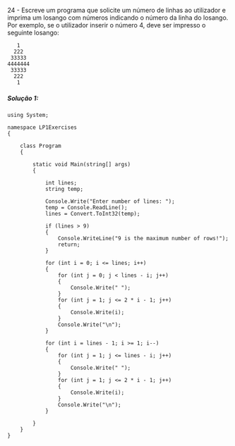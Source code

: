 24 - Escreve um programa que solicite um número de linhas ao utilizador e
imprima um losango com números indicando o número da linha do losango. Por
exemplo, se o utilizador inserir o número 4, deve ser impresso o seguinte
losango:

```
   1
  222
 33333
4444444
 33333
  222
   1
```

##### Solução 1:

```
using System;

namespace LP1Exercises
{

    class Program
    {

        static void Main(string[] args)
        {

            int lines;
            string temp;

            Console.Write("Enter number of lines: ");
            temp = Console.ReadLine();
            lines = Convert.ToInt32(temp);

            if (lines > 9)
            {
                Console.WriteLine("9 is the maximum number of rows!");
                return;
            }

            for (int i = 0; i <= lines; i++)
            {
                for (int j = 0; j < lines - i; j++)
                {
                    Console.Write(" ");
                }
                for (int j = 1; j <= 2 * i - 1; j++)
                {
                    Console.Write(i);
                }
                Console.Write("\n");
            }

            for (int i = lines - 1; i >= 1; i--)
            {
                for (int j = 1; j <= lines - i; j++)
                {
                    Console.Write(" ");
                }
                for (int j = 1; j <= 2 * i - 1; j++)
                {
                    Console.Write(i);
                }
                Console.Write("\n");
            }

        }
    }
}
```
